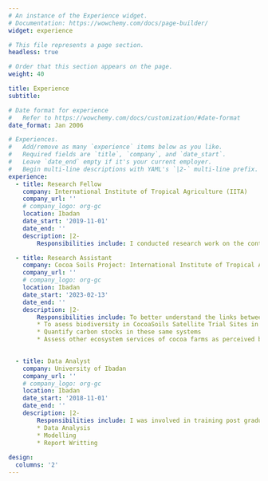 ```yaml
---
# An instance of the Experience widget.
# Documentation: https://wowchemy.com/docs/page-builder/
widget: experience

# This file represents a page section.
headless: true

# Order that this section appears on the page.
weight: 40

title: Experience
subtitle:

# Date format for experience
#   Refer to https://wowchemy.com/docs/customization/#date-format
date_format: Jan 2006

# Experiences.
#   Add/remove as many `experience` items below as you like.
#   Required fields are `title`, `company`, and `date_start`.
#   Leave `date_end` empty if it's your current employer.
#   Begin multi-line descriptions with YAML's `|2-` multi-line prefix.
experience:
  - title: Research Fellow
    company: International Institute of Tropical Agriculture (IITA)
    company_url: ''
    # company_logo: org-gc
    location: Ibadan
    date_start: '2019-11-01'
    date_end: ''
    description: |2-
        Responsibilities include: I conducted research work on the contribution of cocoa litter to nutrients recycling in low-shade Southwestern Nigeria.

  - title: Research Assistant
    company: Cocoa Soils Project: International Institute of Tropical Agriculture (IITA)
    company_url: ''
    # company_logo: org-gc
    location: Ibadan
    date_start: '2023-02-13'
    date_end: ''
    description: |2-
        Responsibilities include: To better understand the links between cocoa production, biodiversity and ecosystem services of cocoa systems, and how this is influenced by farmers values and biophysical or socio-economic factors.
        * To asess biodiversity in CocoaSoils Satellite Trial Sites in Nigeria.
        * Quantify carbon stocks in these same systems
        * Assess other ecosystem services of cocoa farms as perceived by cocoa farmers (advantages and disadvantages) (economic and non-economic) according to farmers.
        

  - title: Data Analyst
    company: University of Ibadan
    company_url: ''
    # company_logo: org-gc
    location: Ibadan
    date_start: '2018-11-01'
    date_end: ''
    description: |2-
        Responsibilities include: I was involved in training post graduate students and research fellow on how to express themselve in R.      
        * Data Analysis
        * Modelling
        * Report Writting
    
design:
  columns: '2'
---
```

